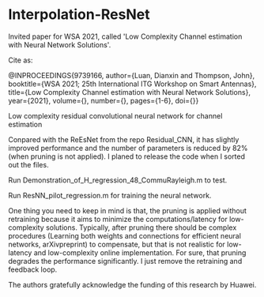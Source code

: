 # Interpolation-ResNet
Invited paper for WSA 2021, called 'Low Complexity Channel estimation with Neural Network Solutions'. 

Cite as: 
  
  @INPROCEEDINGS{9739166,
  author={Luan, Dianxin and Thompson, John},
  booktitle={WSA 2021; 25th International ITG Workshop on Smart Antennas}, 
  title={Low Complexity Channel estimation with Neural Network Solutions}, 
  year={2021},
  volume={},
  number={},
  pages={1-6},
  doi={}}

Low complexity residual convolutional neural network for channel estimation

Conpared with the ReEsNet from the repo Residual_CNN, it has slightly improved performance and the number of parameters is reduced by 82% (when pruning is not applied). I planed to release the code when I sorted out the files. 

Run Demonstration_of_H_regression_48_CommuRayleigh.m to test. 

Run ResNN_pilot_regression.m for training the neural network. 

One thing you need to keep in mind is that, the pruning is applied without retraining because it aims to minimize the computations/latency for low-complexity solutions. Typically, after pruning there should be complex procedures (Learning both weights and connections for efficient neural networks, arXivpreprint) to compensate, but that is not realistic for low-latency and low-complexity online implementation. For sure, that pruning degrades the performance significantly. I just remove the retraining and feedback loop.

The authors gratefully acknowledge the funding of this research by Huawei.
